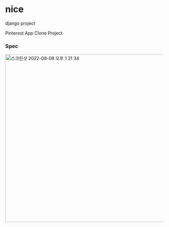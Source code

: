 # nice
django project

Pinterest App Clone Project

### Spec
<img width="532" alt="스크린샷 2022-08-08 오후 1 21 34" src="https://user-images.githubusercontent.com/81064963/184144386-c223bb48-b4b4-440c-b614-be62f20c6d81.png">
